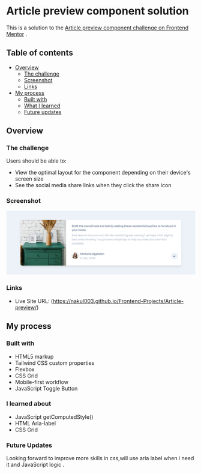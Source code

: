 # Article preview component solution

This is a solution to the [Article preview component challenge on Frontend Mentor](https://www.frontendmentor.io/challenges/article-preview-component-dYBN_pYFT) .

## Table of contents

- [Overview](#overview)
  - [The challenge](#the-challenge)
  - [Screenshot](#screenshot)
  - [Links](#links)
- [My process](#my-process)
  - [Built with](#built-with)
  - [What I learned](#what-i-learned)
  - [Future updates](#future-updates)
  
## Overview

### The challenge

Users should be able to:

- View the optimal layout for the component depending on their device's screen size
- See the social media share links when they click the share icon

### Screenshot

![](./assets/screenshot.png)



### Links
- Live Site URL: (https://nakul003.github.io/Frontend-Projects/Article-preview/)

## My process

### Built with

- HTML5 markup
- Tailwind CSS custom properties
- Flexbox
- CSS Grid
- Mobile-first workflow
- JavaScript Toggle Button

### I learned about 

- JavaScript getComputedStyle()
- HTML Aria-label
- CSS Grid



### Future Updates

Looking forward to improve more skills in css,will use aria label when i need it and JavaScript logic .

